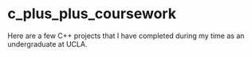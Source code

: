 # c_plus_plus_coursework

Here are a few C++ projects that I have completed during my time as an undergraduate at UCLA.
